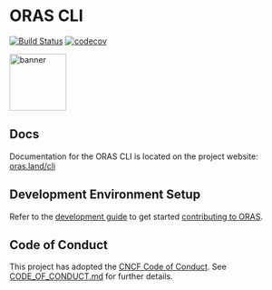 # ORAS CLI

[![Build Status](https://github.com/oras-project/oras/actions/workflows/build.yml/badge.svg?event=push)](https://github.com/oras-project/oras/actions/workflows/build.yml?query=workflow%3Abuild+event%3Apush)
[![codecov](https://codecov.io/gh/oras-project/oras/branch/main/graph/badge.svg)](https://codecov.io/gh/oras-project/oras)


<p style="text-align: left;">
<a href="https://oras.land/"><img src="https://oras.land/img/oras.svg" alt="banner" width="100px"></a>
</p>

## Docs

Documentation for the ORAS CLI is located on
the project website: [oras.land/cli](https://oras.land/docs/category/oras-commands)

## Development Environment Setup

Refer to the [development guide](https://oras.land/community/developer_guide) to get started [contributing to ORAS](https://oras.land/community/contributing_guide).

## Code of Conduct

This project has adopted the [CNCF Code of Conduct](https://github.com/cncf/foundation/blob/master/code-of-conduct.md). See [CODE_OF_CONDUCT.md](CODE_OF_CONDUCT.md) for further details.

